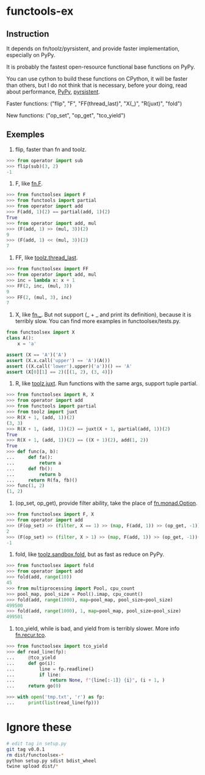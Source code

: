# functools-ex

## Instruction
It depends on fn/toolz/pyrsistent, and provide faster implementation, especially on PyPy.

It is probably the fastest open-resource functional base functions on PyPy.

You can use cython to build these functions on CPython, it will be faster than others,
but I do not think that is necessary, before your doing, read about performance,
[PyPy](https://www.pypy.org/performance.html), [pyrsistent](https://github.com/tobgu/pyrsistent#performance).


Faster functions:
    ("flip", "F", "FF(thread_last)", "X(_)", "R(juxt)", "fold")

New functions:
    ("op_set", "op_get", "tco_yield")

## Exemples

1. flip, faster than fn and toolz.

```python
>>> from operator import sub
>>> flip(sub)(3, 2)
-1
```

1. F, like [fn.F](https://github.com/kachayev/fn.py#high-level-operations-with-functions).

```python
>>> from functoolsex import F
>>> from functools import partial
>>> from operator import add
>>> F(add, 1)(2) == partial(add, 1)(2)
True
>>> from operator import add, mul
>>> (F(add, 1) >> (mul, 3))(2)
9
>>> (F(add, 1) << (mul, 3))(2)
7
```

1. FF, like [toolz.thread_last](https://github.com/pytoolz/toolz/blob/ea3ba0d60a33b256c8b2a7be43aff926992ffcdb/toolz/functoolz.py#L78).

```python
>>> from functoolsex import FF
>>> from operator import add, mul
>>> inc = lambda x: x + 1
>>> FF(2, inc, (mul, 3))
9
>>> FF(2, (mul, 3), inc)
7
```

1. X, like [fn._](https://github.com/kachayev/fn.py#scala-style-lambdas-definition).
But not support (_ + _ and print its definition), because it is terribly slow.
You can find more examples in functoolsex/tests.py.

```python
from functoolsex import X
class A():
    x = 'a'

assert (X == 'A')('A')
assert (X.x.call('upper') == 'A')(A())
assert ((X.call('lower').upper)('a'))() == 'A'
assert (X[0][1] == 2)([(1, 2), (3, 4)])
```

1. R, like [toolz.juxt](https://github.com/pytoolz/toolz/blob/ea3ba0d60a33b256c8b2a7be43aff926992ffcdb/toolz/functoolz.py#L646).
Run functions with the same args, support tuple partial.

```python
>>> from functoolsex import R, X
>>> from operator import add
>>> from functools import partial
>>> from toolz import juxt
>>> R(X + 1, (add, 1))(2)
(3, 3)
>>> R(X + 1, (add, 1))(2) == juxt(X + 1, partial(add, 1))(2)
True
>>> R(X + 1, (add, 1))(2) == ((X + 1)(2), add(1, 2))
True
>>> def func(a, b):
...     def fa():
...         return a
...     def fb():
...         return b
...     return R(fa, fb)()
>>> func(1, 2)
(1, 2)
```

1. (op_set, op_get), provide filter ability, take the place of [fn.monad.Option](https://github.com/kachayev/fn.py#functional-style-for-error-handling).

```python
>>> from functoolsex import F, X
>>> from operator import add
>>> (F(op_set) >> (filter, X == 1) >> (map, F(add, 1)) >> (op_get, -1))(1)
2
>>> (F(op_set) >> (filter, X > 1) >> (map, F(add, 1)) >> (op_get, -1))(1)
-1
```

1. fold, like [toolz.sandbox.fold](https://github.com/pytoolz/toolz/blob/ea3ba0d60a33b256c8b2a7be43aff926992ffcdb/toolz/sandbox/parallel.py#L13), but as fast as reduce on PyPy.

```python
>>> from functoolsex import fold
>>> from operator import add
>>> fold(add, range(10))
45
>>> from multiprocessing import Pool, cpu_count
>>> pool_map, pool_size = Pool().imap, cpu_count()
>>> fold(add, range(1000), map=pool_map, pool_size=pool_size)
499500
>>> fold(add, range(1000), 1, map=pool_map, pool_size=pool_size)
499501
```

1. tco_yield, while is bad, and yield from is terribly slower.
More info [fn.recur.tco](https://github.com/kachayev/fn.py#trampolines-decorator).

```python
>>> from functoolsex import tco_yield
>>> def read_line(fp):
...     @tco_yield
...     def go(i):
...         line = fp.readline()
...         if line:
...             return None, f"{line[:-1]} {i}", (i + 1, )
...     return go(0)

>>> with open('tmp.txt', 'r') as fp:
...     print(list(read_line(fp)))
```


# Ignore these
```bash
# edit tag in setup.py
git tag v0.0.1
rm dist/functoolsex-*
python setup.py sdist bdist_wheel
twine upload dist/*
```
